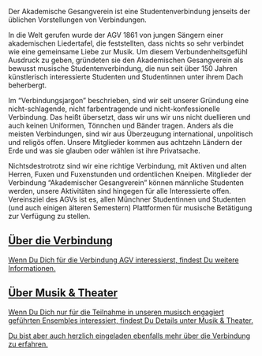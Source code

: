 Der Akademische Gesangverein ist eine Studentenverbindung jenseits der üblichen Vorstellungen von Verbindungen.

In die Welt gerufen wurde der AGV 1861 von jungen Sängern einer akademischen Liedertafel, die feststellten, dass nichts so sehr verbindet wie eine gemeinsame Liebe zur Musik.
Um diesem Verbundenheitsgefühl Ausdruck zu geben, gründeten sie den Akademischen Gesangverein als bewusst musische Studentenverbindung, die nun seit über 150 Jahren künstlerisch interessierte Studenten und Studentinnen unter ihrem Dach beherbergt.

Im “Verbindungsjargon” beschrieben, sind wir seit unserer Gründung eine nicht-schlagende, nicht farbentragende und nicht-konfessionelle Verbindung.
Das heißt übersetzt, dass wir uns wir uns nicht duellieren und auch keinen Uniformen, Tönnchen und Bänder tragen.
Anders als die meisten Verbindungen, sind wir aus Überzeugung international, unpolitisch und religös offen.
Unsere Mitglieder kommen aus achtzehn Ländern der Erde und was sie glauben oder wählen ist ihre Privatsache.

Nichtsdestrotrotz sind wir eine richtige Verbindung, mit Aktiven und alten Herren, Fuxen und Fuxenstunden und ordentlichen Kneipen.
Mitglieder der Verbindung “Akademischer Gesangverein” können männliche Studenten werden, unsere Aktivitäten sind hingegen für alle Interessierte offen.
Vereinsziel des AGVs ist es, allen Münchner Studentinnen und Studenten (und auch einigen älteren Semestern) Plattformen für musische Betätigung zur Verfügung zu stellen.

<div class="row">
  <div class="list-group col-sm-6">
    <a href="/ueber-den-agv/die-verbindung/" class="list-group-item">
      <h2 class="list-group-item-heading">
        Über die Verbindung
      </h2>
      <p class="list-group-item-text">
        Wenn Du Dich für die Verbindung AGV interessierst, findest Du weitere Informationen.
      </p>
    </a>
  </div>
  <div class="list-group col-sm-6">
    <a href="/musik-und-theater/" class="list-group-item">
      <h2 class="list-group-item-heading">
        Über Musik & Theater
      </h2>
      <div class="list-group-item-text">
        <p>
          Wenn Du Dich nur für die Teilnahme in unseren musisch engagiert geführten Ensembles interessiert, findest Du Details unter Musik & Theater.
        </p>
        <p>
          Du bist aber auch herzlich eingeladen ebenfalls mehr über die Verbindung zu erfahren.
        </p>
      </div>
    </a>
  </div>
</div>
